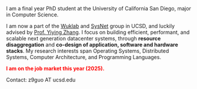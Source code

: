 I am a final year PhD student at the University of California San Diego, major in Computer Science.

I am now a part of the [Wuklab](http://wuklab.io/) and [SysNet](https://www.sysnet.ucsd.edu/sysnet/) group in UCSD, and luckily advised by [Prof. Yiying Zhang](https://cseweb.ucsd.edu/~yiying/).
I focus on building efficient, performant, and scalable next generation datacenter systems, through **resource disaggregation** and **co-design of application, software and hardware stacks**.
My research interests span Operating Systems, Distributed Systems, Computer Architecture, and Programming Languages.

<span style="color:red">**I am on the job market this year (2025).**</span>

Contact: z9guo AT ucsd.edu

